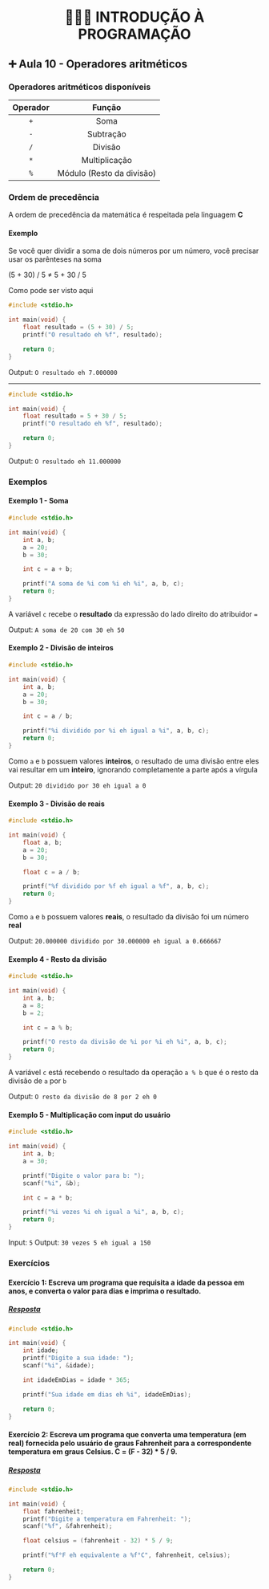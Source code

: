 <h1 align="center">👨🏻‍💻 INTRODUÇÃO À PROGRAMAÇÃO</h1>

## ➕ Aula 10 - Operadores aritméticos

### Operadores aritméticos disponíveis

| Operador |          Função           |
| :------: | :-----------------------: |
|   `+`    |           Soma            |
|   `-`    |         Subtração         |
|   `/`    |          Divisão          |
|   `*`    |       Multiplicação       |
|   `%`    | Módulo (Resto da divisão) |

### Ordem de precedência

A ordem de precedência da matemática é respeitada pela linguagem **C**

#### Exemplo

Se você quer dividir a soma de dois números por um número, você precisar usar os parênteses na soma

(5 + 30) / 5 ≠ 5 + 30 / 5

Como pode ser visto aqui

```c
#include <stdio.h>

int main(void) {
    float resultado = (5 + 30) / 5;
    printf("O resultado eh %f", resultado);

    return 0;
}
```

Output: `O resultado eh 7.000000`

---

```c
#include <stdio.h>

int main(void) {
    float resultado = 5 + 30 / 5;
    printf("O resultado eh %f", resultado);

    return 0;
}
```

Output: `O resultado eh 11.000000`

### Exemplos

#### Exemplo 1 - Soma

```c
#include <stdio.h>

int main(void) {
    int a, b;
    a = 20;
    b = 30;

    int c = a + b;

    printf("A soma de %i com %i eh %i", a, b, c);
    return 0;
}
```

A variável `c` recebe o **resultado** da expressão do lado direito do atribuidor `=`

Output: `A soma de 20 com 30 eh 50`

#### Exemplo 2 - Divisão de inteiros

```c
#include <stdio.h>

int main(void) {
    int a, b;
    a = 20;
    b = 30;

    int c = a / b;

    printf("%i dividido por %i eh igual a %i", a, b, c);
    return 0;
}
```

Como `a` e `b` possuem valores **inteiros**, o resultado de uma divisão entre eles vai resultar em um **inteiro**, ignorando completamente a parte após a vírgula

Output: `20 dividido por 30 eh igual a 0`

#### Exemplo 3 - Divisão de reais

```c
#include <stdio.h>

int main(void) {
    float a, b;
    a = 20;
    b = 30;

    float c = a / b;

    printf("%f dividido por %f eh igual a %f", a, b, c);
    return 0;
}
```

Como `a` e `b` possuem valores **reais**, o resultado da divisão foi um número **real**

Output: `20.000000 dividido por 30.000000 eh igual a 0.666667`

#### Exemplo 4 - Resto da divisão

```c
#include <stdio.h>

int main(void) {
    int a, b;
    a = 8;
    b = 2;

    int c = a % b;

    printf("O resto da divisão de %i por %i eh %i", a, b, c);
    return 0;
}
```

A variável `c` está recebendo o resultado da operação `a % b` que é o resto da divisão de `a` por `b`

Output: `O resto da divisão de 8 por 2 eh 0`

#### Exemplo 5 - Multiplicação com input do usuário

```c
#include <stdio.h>

int main(void) {
    int a, b;
    a = 30;

    printf("Digite o valor para b: ");
    scanf("%i", &b);

    int c = a * b;

    printf("%i vezes %i eh igual a %i", a, b, c);
    return 0;
}
```

Input: `5`
Output: `30 vezes 5 eh igual a 150`

### Exercícios

#### Exercício 1: Escreva um programa que requisita a idade da pessoa em anos, e converta o valor para dias e imprima o resultado.

##### [Resposta](ex01.c)

```c
#include <stdio.h>

int main(void) {
    int idade;
    printf("Digite a sua idade: ");
    scanf("%i", &idade);

    int idadeEmDias = idade * 365;

    printf("Sua idade em dias eh %i", idadeEmDias);

    return 0;
}
```

#### Exercício 2: Escreva um programa que converta uma temperatura (em real) fornecida pelo usuário de graus Fahrenheit para a correspondente temperatura em graus Celsius. C = (F - 32) \* 5 / 9.

##### [Resposta](ex02.c)

```c
#include <stdio.h>

int main(void) {
    float fahrenheit;
    printf("Digite a temperatura em Fahrenheit: ");
    scanf("%f", &fahrenheit);

    float celsius = (fahrenheit - 32) * 5 / 9;

    printf("%f°F eh equivalente a %f°C", fahrenheit, celsius);

    return 0;
}
```

